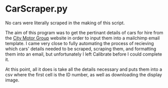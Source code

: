 # CarScraper.py

No cars were literally scraped in the making of this script. 

The aim of this program was to get the pertinant details of cars for hire from the [City Motor Group](https://www.citymotorgroup.co.nz/)
website in order to input them into a mailchimp email template. I came very close to fully automating
the process of recieving which cars' details needed to be scraped, scraping them, and formatting them
into an email, but unfortunately I left Calibrate before I could complete it. 

At this point, all it does is take all the details necessary and puts them into a csv where the first 
cell is the ID number, as well as downloading the display image.
